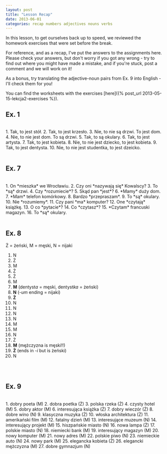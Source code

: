 ```yaml
---
layout: post
title: "Lesson Recap"
date: 2013-06-01
categories: recap numbers adjectives nouns verbs
---
```


In this lesson, to get ourselves back up to speed, we reviewed the homework exercises that were set before the break.

For reference, and as a recap, I've put the answers to the assignments here. Please check your answers, but don't worry if you got any wrong - try to find out where you might have made a mistake, and if you're stuck, post a comment and we will work on it!

As a bonus, try translating the adjective-noun pairs from Ex. 9 into English - I'll check them for you!

You can find the worksheets with the exercises [here]({% post_url 2013-05-15-lekcja2-exercises %}).



Ex. 1
-----
<br />
1. Tak, to jest stół.
2. Tak, to jest krzesło.
3. Nie, to nie są drzwi. To jest dom.
4. Nie, to nie jest dom. To są drzwi.
5. Tak, to są okulary.
6. Tak, to jest artysta.
7. Tak, to jest kobieta.
8. Nie, to nie jest dziecko, to jest kobieta.
9. Tak, to jest dentysta.
10. Nie, to nie jest studentka, to jest dzeicko.
<br />
<br />

Ex. 7
-----
<br />
1. On *mieszka* we Wrocławiu.
2. Czy oni *nazywają się* Kowalscy?
3. To *są* drzwi.
4. Czy *rozumiecie*?
5. Skąd pan *jest*?
6. *Mamy* duży dom.
7. *Mam* telefon komórkowy.
8. Bardzo *przepraszam*.
9. To *są* okulary.
10. Nie *rozumiemy*.
11. Czy pani *ma* komputer?
12. One *czytają* książkę.
13. O co *pytacie*?
14. Co *czytasz*?
15. *Czytam* francuski magazyn.
16. To *są* okulary.
<br />
<br />

Ex. 8
-----

Ż = żeński, M = męski,  N = nijaki

1. N
2. Ż
3. M
4. Ż
5. Ż
6. M
7. **M** (dentyst*a* = męski, dentyst*ka* = żeński)
8. **N** (*-um* ending = nijaki)
9. **Ż**
10. N
11. N
12. N
13. N
14. M
15. M
16. N
17. Ż
18. **M** (mężczyzna is męski!!)
19. **Ż** (ends in *-i* but is żeński)
20. N
<br />
<br />

Ex. 9
-----
<br />
1. dobry poeta (M)
2. dobra poetka (Ż)
3. polska rzeka (Ż)
4. czysty hotel (M)
5. dobry aktor (M)
6. interesująca książka (Ż)
7. dobry wieczór (Ż)
8. dobre wino (N)
9. klasyczna muzyka (Ż)
10. włoska architektura (Ż)
11. amerikański film (M)
12. fatalny dzień (M)
13. interesujące muzeum (N)
14. interesujący projekt (M)
15. hiszpańskie miasto (N)
16. nowa lampa (Ż)
17. polskie miasto (N)
18. niemiecki bank (M)
19. interesujący magazyn (M)
20. nowy komputer (M)
21. nowy adres (M)
22. polskie piwo (N)
23. niemieckie auto (N)
24. nowy park (M)
25. elegancka kobieta (Ż)
26. elegancki mężczyzna (M)
27. dobre gymnazjum (N)
